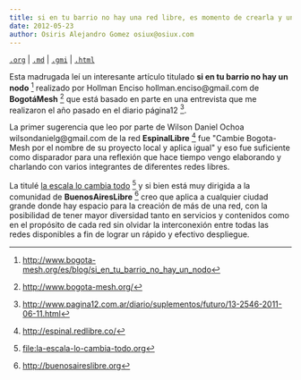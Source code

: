 ```yaml
---
title: si en tu barrio no hay una red libre, es momento de crearla y unirla a otras redes libres
date: 2012-05-23
author: Osiris Alejandro Gomez osiux@osiux.com
---
```


[`.org`](https://gitlab.com/osiux/osiux.gitlab.io/-/raw/master/2012-05-23-la-escala-lo-cambia-todo.org) |
[`.md`](https://gitlab.com/osiux/osiux.gitlab.io/-/raw/master/2012-05-23-la-escala-lo-cambia-todo.md) |
[`.gmi`](gemini://gmi.osiux.com/2012-05-23-la-escala-lo-cambia-todo.gmi) |
[`.html`](https://osiux.gitlab.io/2012-05-23-la-escala-lo-cambia-todo.html)

Esta madrugada leí un interesante artículo titulado **si en tu barrio no
hay un nodo** [^1] realizado por Hollman Enciso
hollman.enciso\@gmail.com de **BogotáMesh** [^2] que está basado en
parte en una entrevista que me realizaron el año pasado en el diario
página12 [^3].

La primer sugerencia que leo por parte de Wilson Daniel Ochoa
wilsondanielg\@gmail.com de la red **EspinalLibre** [^4] fue \"Cambie
Bogota-Mesh por el nombre de su proyecto local y aplica igual\" y eso
fue suficiente como disparador para una reflexión que hace tiempo vengo
elaborando y charlando con varios integrantes de diferentes redes
libres.

La titulé [la escala lo cambia todo](la-escala-lo-cambia-todo) [^5]
y si bien está muy dirigida a la comunidad de **BuenosAiresLibre** [^6]
creo que aplica a cualquier ciudad grande donde hay espacio para la
creación de más de una red, con la posibilidad de tener mayor diversidad
tanto en servicios y contenidos como en el propósito de cada red sin
olvidar la interconexión entre todas las redes disponibles a fin de
lograr un rápido y efectivo despliegue.

[^1]: <http://www.bogota-mesh.org/es/blog/si_en_tu_barrio_no_hay_un_nodo>

[^2]: <http://www.bogota-mesh.org/>

[^3]: <http://www.pagina12.com.ar/diario/suplementos/futuro/13-2546-2011-06-11.html>

[^4]: <http://espinal.redlibre.co/>

[^5]: [file:la-escala-lo-cambia-todo.org](la-escala-lo-cambia-todo)

[^6]: <http://buenosaireslibre.org>
